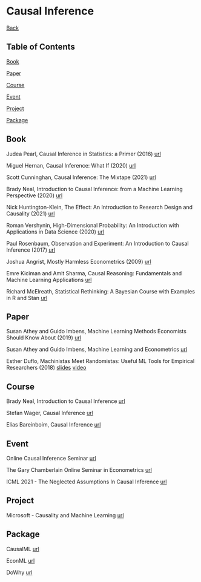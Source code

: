 # Causal Inference

[Back](index.md)

## Table of Contents

[Book](#book)

[Paper](#paper)

[Course](#course)

[Event](#event)

[Project](#project)

[Package](#package)

## Book

Judea Pearl, Causal Inference in Statistics: a Primer (2016) [url](http://bayes.cs.ucla.edu/PRIMER/)

Miguel Hernan, Causal Inference: What If (2020) [url](https://www.hsph.harvard.edu/miguel-hernan/causal-inference-book/)

Scott Cunninghan, Causal Inference: The Mixtape (2021) [url](https://mixtape.scunning.com/index.html)

Brady Neal, Introduction to Causal Inference: from a Machine Learning Perspective (2020) [url](https://www.bradyneal.com/causal-inference-course)

Nick Huntington-Klein, The Effect: An Introduction to Research Design and Causality (2021) [url](https://nickchk.com/causalitybook.html)

Roman Vershynin, High-Dimensional Probability: An Introduction with Applications in Data Science (2020) [url](https://www.math.uci.edu/~rvershyn/papers/HDP-book/HDP-book.html)

Paul Rosenbaum, Observation and Experiment: An Introduction to Causal Inference (2017) [url](http://www-stat.wharton.upenn.edu/~rosenbap/index.html)

Joshua Angrist, Mostly Harmless Econometrics (2009) [url](http://www.mostlyharmlesseconometrics.com/)

Emre Kiciman and Amit Sharma, Causal Reasoning: Fundamentals and Machine Learning Applications [url](https://causalinference.gitlab.io/)

Richard McElreath, Statistical Rethinking: A Bayesian Course with Examples in R and Stan [url](https://xcelab.net/rm/statistical-rethinking/)

## Paper

Susan Athey and Guido Imbens, Machine Learning Methods Economists Should Know About (2019) [url](https://arxiv.org/abs/1903.10075)

Susan Athey and Guido Imbens, Machine Learning and Econometrics [url](https://www.aeaweb.org/conference/cont-ed/2018-webcasts)

Esther Duflo, Machinistas Meet Randomistas: Useful ML Tools for Empirical Researchers (2018) [slides](https://www.nber.org/conferences/si-2018-development-economics) [video](https://www.nber.org/lecture/machinistas-meet-randomistas-useful-ml-tools-empirical-researchers)

## Course

Brady Neal, Introduction to Causal Inference [url](https://www.bradyneal.com/causal-inference-course)

Stefan Wager, Causal Inference [url](https://web.stanford.edu/~swager/teaching.html)

Elias Bareinboim, Causal Inference [url](https://causalai.net/)

## Event

Online Causal Inference Seminar [url](https://sites.google.com/view/ocis/home)

The Gary Chamberlain Online Seminar in Econometrics [url](https://sites.google.com/view/chamberlainseminar/home)

ICML 2021 - The Neglected Assumptions In Causal Inference [url](https://sites.google.com/view/naci2021/)

## Project

Microsoft - Causality and Machine Learning [url](https://www.microsoft.com/en-us/research/group/causal-inference/)

## Package

CausalML [url](https://github.com/uber/causalml)

EconML [url](https://github.com/microsoft/EconML)

DoWhy [url](https://github.com/microsoft/dowhy)
